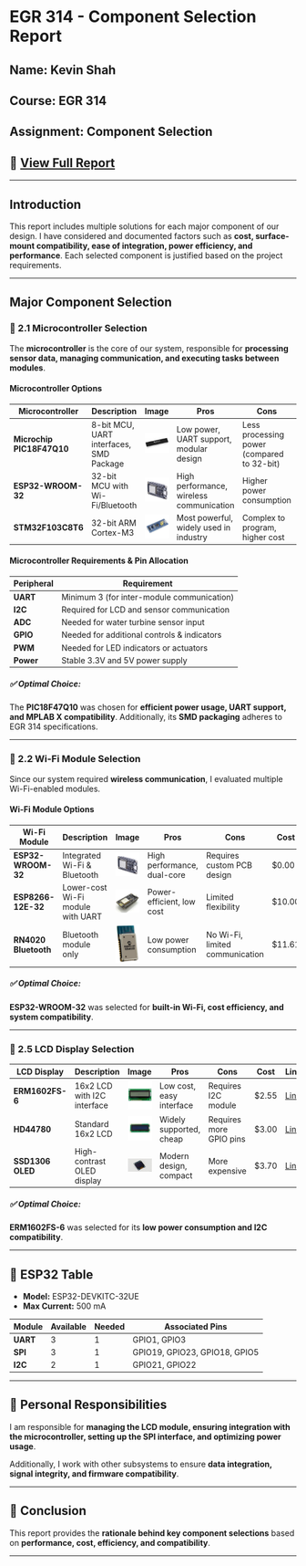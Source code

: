 # EGR 314 - Component Selection Report  

## Name: Kevin Shah  
## Course: EGR 314  
## Assignment: Component Selection  

## 📄 [View Full Report](https://docs.google.com/document/d/16eBhtJ1a93Trgb88zd__rfECLNrKxZGtmtAWUIEOJiY/edit?usp=sharing)  
---

## Introduction  

This report includes multiple solutions for each major component of our design. I have considered and documented factors such as **cost, surface-mount compatibility, ease of integration, power efficiency, and performance**. Each selected component is justified based on the project requirements.  

---

## Major Component Selection  

### 🔹 2.1 Microcontroller Selection  

The **microcontroller** is the core of our system, responsible for **processing sensor data, managing communication, and executing tasks between modules**.  

#### **Microcontroller Options**  

| Microcontroller           | Description                                      | Image  | Pros                                            | Cons                                          | Cost  | Link   |
|---------------------------|--------------------------------------------------|--------|-------------------------------------------------|-----------------------------------------------|------|--------|
| **Microchip PIC18F47Q10**  | 8-bit MCU, UART interfaces, SMD Package         | ![PIC18F47Q10](PIC.jpeg) | Low power, UART support, modular design       | Less processing power (compared to 32-bit)   | $0.00 | [Link](#) |
| **ESP32-WROOM-32**         | 32-bit MCU with Wi-Fi/Bluetooth                 | ![ESP32](esp32.jpeg) | High performance, wireless communication      | Higher power consumption                     | $0.00 | [Link](#) |
| **STM32F103C8T6**          | 32-bit ARM Cortex-M3                            | ![STM32](STM32.jpeg) | Most powerful, widely used in industry        | Complex to program, higher cost              | $6.08 | [Link](#) |

#### **Microcontroller Requirements & Pin Allocation**  

| Peripheral  | Requirement                                    |
|------------|----------------------------------------------|
| **UART**   | Minimum 3 (for inter-module communication) |
| **I2C**    | Required for LCD and sensor communication  |
| **ADC**    | Needed for water turbine sensor input     |
| **GPIO**   | Needed for additional controls & indicators |
| **PWM**    | Needed for LED indicators or actuators    |
| **Power**  | Stable 3.3V and 5V power supply           |

##### ✅ **Optimal Choice:**  
The **PIC18F47Q10** was chosen for **efficient power usage, UART support, and MPLAB X compatibility**. Additionally, its **SMD packaging** adheres to EGR 314 specifications.  

---

### 🔹 2.2 Wi-Fi Module Selection  

Since our system required **wireless communication**, I evaluated multiple Wi-Fi-enabled modules.  

#### **Wi-Fi Module Options**  

| Wi-Fi Module            | Description                             | Image  | Pros                                             | Cons                                   | Cost  | Link  |
|-------------------------|-----------------------------------------|--------|-------------------------------------------------|----------------------------------------|------|-------|
| **ESP32-WROOM-32**       | Integrated Wi-Fi & Bluetooth           | ![ESP32-WROOM-32](esp32.jpeg) | High performance, dual-core          | Requires custom PCB design            | $0.00 | [Link](#) |
| **ESP8266-12E-32**       | Lower-cost Wi-Fi module with UART       | ![ESP8266](ESP82.jpeg) | Power-efficient, low cost            | Limited flexibility                    | $10.00 | [Link](#) |
| **RN4020 Bluetooth**     | Bluetooth module only                  | ![RN4020](RN4020.jpeg) | Low power consumption                 | No Wi-Fi, limited communication        | $11.61 | [Link](#) |

##### ✅ **Optimal Choice:**  
**ESP32-WROOM-32** was selected for **built-in Wi-Fi, cost efficiency, and system compatibility**.  

---

### 🔹 2.5 LCD Display Selection  

| LCD Display | Description                       | Image  | Pros                              | Cons                                | Cost  | Link  |
|------------|----------------------------------|--------|---------------------------------|---------------------------------|------|-------|
| **ERM1602FS-6** | 16x2 LCD with I2C interface  | ![ERM1602FS](ERM.jpeg) | Low cost, easy interface       | Requires I2C module              | $2.55 | [Link](#) |
| **HD44780**  | Standard 16x2 LCD               | ![HD44780](HD.jpeg) | Widely supported, cheap       | Requires more GPIO pins         | $3.00 | [Link](#) |
| **SSD1306 OLED** | High-contrast OLED display | ![SSD1306](SSD1306.jpeg) | Modern design, compact        | More expensive                   | $3.70 | [Link](#) |

##### ✅ **Optimal Choice:**  
**ERM1602FS-6** was selected for its **low power consumption and I2C compatibility**.  

---

## 🔹 ESP32 Table  

- **Model:** ESP32-DEVKITC-32UE  
- **Max Current:** 500 mA  

| Module   | Available | Needed | Associated Pins       |
|----------|-----------|--------|-----------------------|
| **UART**  | 3         | 1      | GPIO1, GPIO3          |
| **SPI**   | 3         | 1      | GPIO19, GPIO23, GPIO18, GPIO5 |
| **I2C**   | 2         | 1      | GPIO21, GPIO22        |

---

## 📌 Personal Responsibilities  

I am responsible for **managing the LCD module, ensuring integration with the microcontroller, setting up the SPI interface, and optimizing power usage**.  

Additionally, I work with other subsystems to ensure **data integration, signal integrity, and firmware compatibility**.  

---

## 📌 Conclusion  

This report provides the **rationale behind key component selections** based on **performance, cost, efficiency, and compatibility**.  

---

